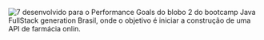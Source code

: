 ![7](https://github.com/DanielaXavier1995/CRUD-Farmacia/assets/116307469/3fa4ded5-4738-4cd5-b7bb-4a81abc7f26b)
desenvolvido para o Performance Goals do blobo 2 do bootcamp Java FullStack generation Brasil, onde o objetivo é iniciar a construção de uma API de farmácia onlin.
